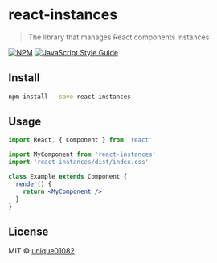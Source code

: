 # react-instances

> The library that manages React components instances

[![NPM](https://img.shields.io/npm/v/react-instances.svg)](https://www.npmjs.com/package/react-instances) [![JavaScript Style Guide](https://img.shields.io/badge/code_style-standard-brightgreen.svg)](https://standardjs.com)

## Install

```bash
npm install --save react-instances
```

## Usage

```jsx
import React, { Component } from 'react'

import MyComponent from 'react-instances'
import 'react-instances/dist/index.css'

class Example extends Component {
  render() {
    return <MyComponent />
  }
}
```

## License

MIT © [unique01082](https://github.com/unique01082)
